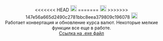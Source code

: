 <div align="center"> 
<<<<<<< HEAD
<img src="https://img.shields.io/badge/version-0.0.3d--stable-blue?style=flat-square" height="20">
=======
<img src="https://img.shields.io/badge/version-0.0.3c-blue?style=flat-square" height="20">
>>>>>>> 147e56a665d2490c2781bbc8eea379809c196078
<img src="https://img.shields.io/badge/.exe_size-86.7_MB-green?style=flat-square" height="20">
<br>
Работает конвертация и обновление курса валют.
Некоторые мелкие функции все еще в работе.
<br> 
<a href="https://drive.google.com/file/d/1Bp047L1wOhKH65inC1hp3FOg30Wv7Gzv/view?usp=sharing">Ссылка на .exe файл</a>



